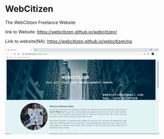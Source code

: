 # WebCitizen
The WebCitizen Freelance Website

link to Website: https://webcitizen.github.io/webcitizen/

Link to website(NA): https://webcitizen.github.io/webcitizen/na

![](img/citizen.png)
